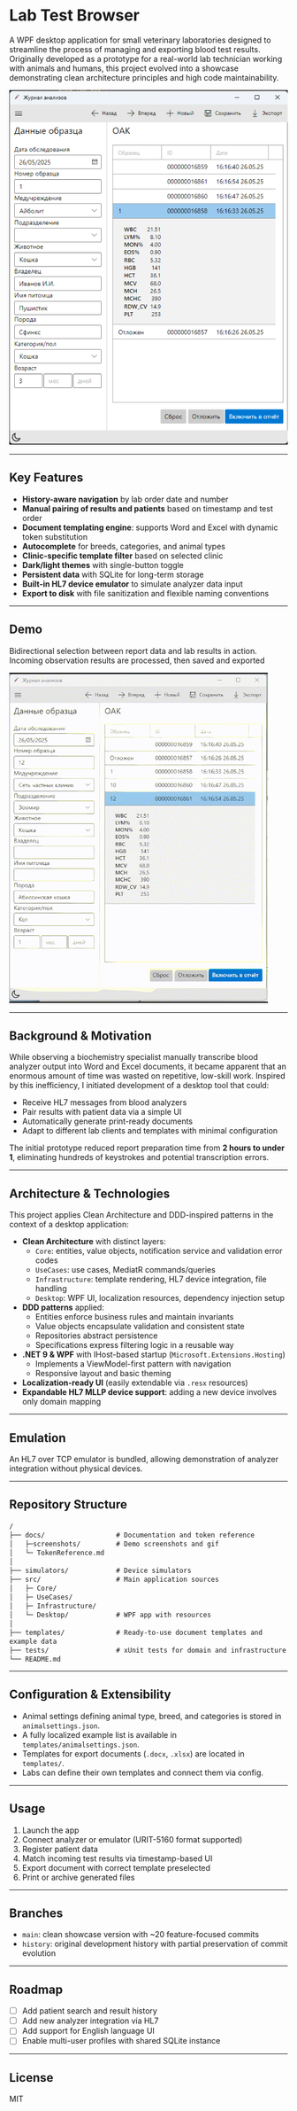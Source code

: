 # Lab Test Browser

A WPF desktop application for small veterinary laboratories designed to streamline the process of managing and exporting
blood test results. Originally developed as a prototype for a real-world lab technician working with animals and humans,
this project evolved into a showcase demonstrating clean architecture principles and high code maintainability.

![screenshot-placeholder](docs/screenshots/main-window.png)

---

## Key Features

- **History-aware navigation** by lab order date and number
- **Manual pairing of results and patients** based on timestamp and test order
- **Document templating engine**: supports Word and Excel with dynamic token substitution
- **Autocomplete** for breeds, categories, and animal types
- **Clinic-specific template filter** based on selected clinic
- **Dark/light themes** with single-button toggle
- **Persistent data** with SQLite for long-term storage
- **Built-in HL7 device emulator** to simulate analyzer data input
- **Export to disk** with file sanitization and flexible naming conventions

---

## Demo

Bidirectional selection between report data and lab results in action.
Incoming observation results are processed, then saved and exported

![screenshot-placeholder](docs/screenshots/main-window-workflow.gif)

---

## Background & Motivation

While observing a biochemistry specialist manually transcribe blood analyzer output into Word and Excel documents, it
became apparent that an enormous amount of time was wasted on repetitive, low-skill work. Inspired by this inefficiency,
I initiated development of a desktop tool that could:

- Receive HL7 messages from blood analyzers
- Pair results with patient data via a simple UI
- Automatically generate print-ready documents
- Adapt to different lab clients and templates with minimal configuration

The initial prototype reduced report preparation time from **2 hours to under 1**, eliminating hundreds of keystrokes
and potential transcription errors.

---

## Architecture & Technologies

This project applies Clean Architecture and DDD-inspired patterns in the context of a desktop application:

- **Clean Architecture** with distinct layers:
    - `Core`: entities, value objects, notification service and validation error codes
    - `UseCases`: use cases, MediatR commands/queries
    - `Infrastructure`: template rendering, HL7 device integration, file handling
    - `Desktop`: WPF UI, localization resources, dependency injection setup
- **DDD patterns** applied:
    - Entities enforce business rules and maintain invariants
    - Value objects encapsulate validation and consistent state
    - Repositories abstract persistence
    - Specifications express filtering logic in a reusable way
- **.NET 9 & WPF** with IHost-based startup (`Microsoft.Extensions.Hosting`)
    - Implements a ViewModel-first pattern with navigation
    - Responsive layout and basic theming
- **Localization-ready UI** (easily extendable via `.resx` resources)
- **Expandable HL7 MLLP device support**: adding a new device involves only domain mapping

---

## Emulation

An HL7 over TCP emulator is bundled, allowing demonstration of analyzer integration without physical devices.

---

## Repository Structure

```plaintext
/
├── docs/                  # Documentation and token reference
│   ├─screenshots/         # Demo screenshots and gif
│   └─ TokenReference.md
│
├── simulators/            # Device simulators
├── src/                   # Main application sources
│   ├─ Core/
│   ├─ UseCases/
│   ├─ Infrastructure/
│   └─ Desktop/            # WPF app with resources
│
├── templates/             # Ready-to-use document templates and example data
├── tests/                 # xUnit tests for domain and infrastructure 
└── README.md
```

---

## Configuration & Extensibility

- Animal settings defining animal type, breed, and categories is stored in `animalsettings.json`.
- A fully localized example list is available in `templates/animalsettings.json`.
- Templates for export documents (`.docx`, `.xlsx`) are located in `templates/`.
- Labs can define their own templates and connect them via config.

---

## Usage

1. Launch the app
2. Connect analyzer or emulator (URIT-5160 format supported)
3. Register patient data
4. Match incoming test results via timestamp-based UI
5. Export document with correct template preselected
6. Print or archive generated files

---

## Branches

- `main`: clean showcase version with ~20 feature-focused commits
- `history`: original development history with partial preservation of commit evolution

---

## Roadmap

- [ ] Add patient search and result history
- [ ] Add new analyzer integration via HL7
- [ ] Add support for English language UI
- [ ] Enable multi-user profiles with shared SQLite instance

---

## License

MIT
